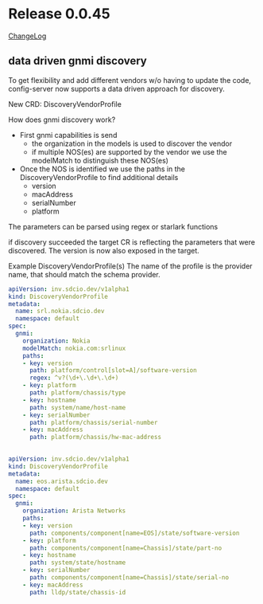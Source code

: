 # Release 0.0.45

[ChangeLog](https://github.com/sdcio/config-server/releases)

## data driven gnmi discovery

To get flexibility and add different vendors w/o having to update the code, config-server now supports a data driven approach for discovery.

New CRD: DiscoveryVendorProfile

How does gnmi discovery work?

- First gnmi capabilities is send
    - the organization in the models is used to discover the vendor
    - if multiple NOS(es) are supported by the vendor we use the modelMatch to distinguish these NOS(es)
- Once the NOS is identified we use the paths in the DiscoveryVendorProfile to find additional details
    - version
    - macAddress
    - serialNumber
    - platform

The parameters can be parsed using regex or starlark functions

if discovery succeeded the target CR is reflecting the parameters that were discovered. The version is now also exposed in the target.

Example DiscoveryVendorProfile(s)
The name of the profile is the provider name, that should match the schema provider.

```yaml
apiVersion: inv.sdcio.dev/v1alpha1
kind: DiscoveryVendorProfile
metadata:
  name: srl.nokia.sdcio.dev
  namespace: default
spec:
  gnmi:
    organization: Nokia
    modelMatch: nokia.com:srlinux
    paths:
    - key: version
      path: platform/control[slot=A]/software-version
      regex: ^v?(\d+\.\d+\.\d+)
    - key: platform
      path: platform/chassis/type
    - key: hostname
      path: system/name/host-name
    - key: serialNumber
      path: platform/chassis/serial-number
    - key: macAddress
      path: platform/chassis/hw-mac-address
      
```

```yaml
apiVersion: inv.sdcio.dev/v1alpha1
kind: DiscoveryVendorProfile
metadata:
  name: eos.arista.sdcio.dev
  namespace: default
spec:
  gnmi:
    organization: Arista Networks
    paths:
    - key: version
      path: components/component[name=EOS]/state/software-version
    - key: platform
      path: components/component[name=Chassis]/state/part-no
    - key: hostname
      path: system/state/hostname
    - key: serialNumber
      path: components/component[name=Chassis]/state/serial-no
    - key: macAddress
      path: lldp/state/chassis-id
```